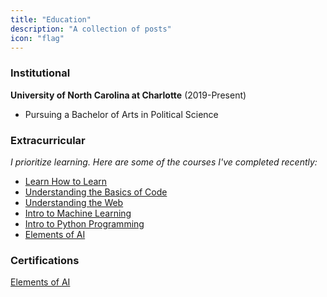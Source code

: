 ```yaml
---
title: "Education"
description: "A collection of posts"
icon: "flag"
---
```


### Institutional
**University of North Carolina at Charlotte** (2019-Present)
- Pursuing a Bachelor of Arts in Political Science

### Extracurricular                              
*I prioritize learning. Here are some of the courses I've completed recently:*            
- [Learn How to Learn](https://openclassrooms.com/en/courses/5281811-learn-how-to-learn)            
- [Understanding the Basics of Code](https://learndigital.withgoogle.com/digitalgarage/course/basics-code)                 
- [Understanding the Web](https://openclassrooms.com/en/courses/3314571-understanding-the-web)                   
- [Intro to Machine Learning](https://learndigital.withgoogle.com/digitalgarage/course/machine-learning-basics/module/141)                   
- [Intro to Python Programming](https://www.udacity.com/course/introduction-to-python--ud1110)                   
- [Elements of AI](https://www.elementsofai.com/)                      

### Certifications

[Elements of AI](https://certificates.mooc.fi/validate/e9ge8gyozr6)